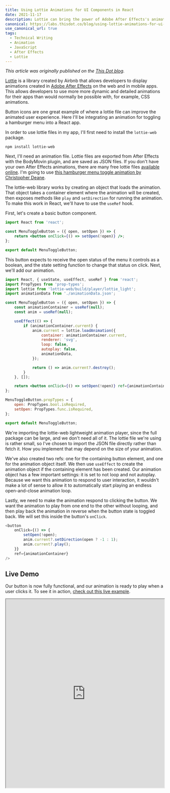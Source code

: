 ```yaml
---
title: Using Lottie Animations for UI Components in React
date: 2021-11-17
description: Lottie can bring the power of Adobe After Effects's animations to the web. Learn how to integrate these animations into your user interface in a React app.
canonical: https://labs.thisdot.co/blog/using-lottie-animations-for-ui-components-in-react
use_canonical_url: true
tags:
  - Technical Writing
  - Animation
  - JavaScript
  - After Effects
  - Lottie
---
```


_This article was originally published on the [This Dot blog](https://labs.thisdot.co/blog/using-lottie-animations-for-ui-components-in-react)._

[Lottie](http://airbnb.io/lottie/#/README) is a library created by Airbnb that allows developers to display animations created in [Adobe After Effects](http://www.adobe.com/products/aftereffects.html) on the web and in mobile apps. This allows developers to use more more dynamic and detailed animations for their apps than would normally be possible with, for example, CSS animations.

Button icons are one great example of where a lottie file can improve the animated user experience. Here I'll be integrating an animation for toggling a hamburger menu into a React app.

In order to use lottie files in my app, I'll first need to install the `lottie-web` package.

```
npm install lottie-web
```

Next, I'll need an animation file. Lottie files are exported from After Effects with the BodyMovin plugin, and are saved as JSON files. If you don't have your own After Effects animations, there are many free lottie files [available online](https://lottiefiles.com). I'm going to use [this hamburger menu toggle animation by Christopher Deane](https://lottiefiles.com/63941-hamburger-icon-24px).

The lottie-web library works by creating an object that loads the animation. That object takes a container element where the animation will be created, then exposes methods like `play` and `setDirection` for running the animation. To make this work in React, we'll have to use the `useRef` hook.

First, let's create a basic button component.

```jsx
import React from 'react';

const MenuToggleButton = ({ open, setOpen }) => {
	return <button onClick={() => setOpen(!open)} />;
};

export default MenuToggleButton;
```

This button expects to receive the open status of the menu it controls as a boolean, and the state setting function to change that status on click. Next, we'll add our animation.

```jsx
import React, { useState, useEffect, useRef } from 'react';
import PropTypes from 'prop-types';
import lottie from 'lottie-web/build/player/lottie_light';
import animationData from './animationData.json';

const MenuToggleButton = ({ open, setOpen }) => {
	const animationContainer = useRef(null);
	const anim = useRef(null);

	useEffect(() => {
		if (animationContainer.current) {
			anim.current = lottie.loadAnimation({
				container: animationContainer.current,
				renderer: 'svg',
				loop: false,
				autoplay: false,
				animationData,
			});

			return () => anim.current?.destroy();
		}
	}, []);

	return <button onClick={() => setOpen(!open)} ref={animationContainer} />;
};

MenuToggleButton.propTypes = {
	open: PropTypes.bool.isRequired,
	setOpen: PropTypes.func.isRequired,
};

export default MenuToggleButton;
```

We're importing the lottie-web lightweight animation player, since the full package can be large, and we don't need all of it. The lottie file we're using is rather small, so I've chosen to import the JSON file directly rather than fetch it. How you implement that may depend on the size of your animation.

We've also created two refs: one for the containing button element, and one for the animation object itself. We then use `useEffect` to create the animation object if the containing element has been created. Our animation object has a few important settings: it is set to not loop and not autoplay. Because we want this animation to respond to user interaction, it wouldn't make a lot of sense to allow it to automatically start playing an endless open-and-close animation loop.

Lastly, we need to make the animation respond to clicking the button. We want the animation to play from one end to the other without looping, and then play back the animation in reverse when the button state is toggled back. We will set this inside the button's `onClick`.

```js
<button
	onClick={() => {
		setOpen(!open);
		anim.current?.setDirection(open ? -1 : 1);
		anim.current?.play();
	}}
	ref={animationContainer}
/>
```

## Live Demo

Our button is now fully functional, and our animation is ready to play when a user clicks it. To see it in action, [check out this live example](https://stackblitz.com/edit/react-kodgxw?file=src/components/icon/index.js).

<iframe src="https://stackblitz.com/edit/react-kodgxw?embed=1&file=src/components/icon/index.js" width="100%" height="600px"></iframe>
